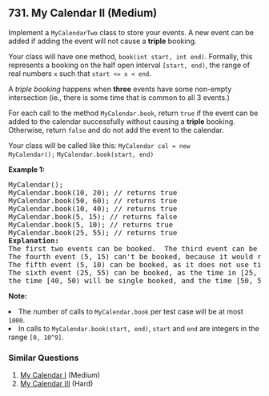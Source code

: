 <!--|This file generated by command(leetcode description); DO NOT EDIT.    |-->
<!--+----------------------------------------------------------------------+-->
<!--|@author    Openset <openset.wang@gmail.com>                           |-->
<!--|@link      https://github.com/openset                                 |-->
<!--|@home      https://github.com/openset/leetcode                        |-->
<!--+----------------------------------------------------------------------+-->

## 731. My Calendar II (Medium)

<p>
Implement a <code>MyCalendarTwo</code> class to store your events. A new event can be added if adding the event will not cause a <b>triple</b> booking.
</p><p>
Your class will have one method, <code>book(int start, int end)</code>.  Formally, this represents a booking on the half open interval <code>[start, end)</code>, the range of real numbers <code>x</code> such that <code>start <= x < end</code>.
</p><p>
A <i>triple booking</i> happens when <b>three</b> events have some non-empty intersection (ie., there is some time that is common to all 3 events.)
</p><p>
For each call to the method <code>MyCalendar.book</code>, return <code>true</code> if the event can be added to the calendar successfully without causing a <b>triple</b> booking.  Otherwise, return <code>false</code> and do not add the event to the calendar.
</p>

Your class will be called like this:
<code>MyCalendar cal = new MyCalendar();</code>
<code>MyCalendar.book(start, end)</code>

<p><b>Example 1:</b><br />
<pre>
MyCalendar();
MyCalendar.book(10, 20); // returns true
MyCalendar.book(50, 60); // returns true
MyCalendar.book(10, 40); // returns true
MyCalendar.book(5, 15); // returns false
MyCalendar.book(5, 10); // returns true
MyCalendar.book(25, 55); // returns true
<b>Explanation:</b> 
The first two events can be booked.  The third event can be double booked.
The fourth event (5, 15) can't be booked, because it would result in a triple booking.
The fifth event (5, 10) can be booked, as it does not use time 10 which is already double booked.
The sixth event (25, 55) can be booked, as the time in [25, 40) will be double booked with the third event;
the time [40, 50) will be single booked, and the time [50, 55) will be double booked with the second event.
</pre>
</p>

<p><b>Note:</b>
<li>The number of calls to <code>MyCalendar.book</code> per test case will be at most <code>1000</code>.</li>
<li>In calls to <code>MyCalendar.book(start, end)</code>, <code>start</code> and <code>end</code> are integers in the range <code>[0, 10^9]</code>.</li>
</p>

### Similar Questions
  1. [My Calendar I](https://github.com/openset/leetcode/tree/master/problems/my-calendar-i) (Medium)
  1. [My Calendar III](https://github.com/openset/leetcode/tree/master/problems/my-calendar-iii) (Hard)
